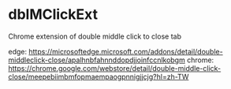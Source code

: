 # dblMClickExt
Chrome extension of double middle click to close tab

edge: https://microsoftedge.microsoft.com/addons/detail/double-middleclick-close/apalhnbfahnnddopdjjoinfccnlkobgm
chrome: https://chrome.google.com/webstore/detail/double-middle-click-close/meepebiimbmfopmaempaogpnnigjjcjg?hl=zh-TW
